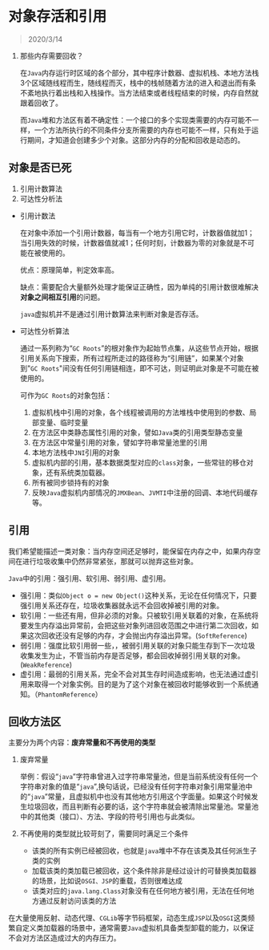 # 对象存活和引用

> 2020/3/14

1. 那些内存需要回收？

   在`Java`内存运行时区域的各个部分，其中程序计数器、虚拟机栈、本地方法栈3个区域随线程而生，随线程而灭，栈中的栈帧随着方法的进入和退出而有条不紊地执行着出栈和入栈操作。当方法结束或者线程结束的时候，内存自然就跟着回收了。

   而`Java`堆和方法区有着不确定性：一个接口的多个实现类需要的内存可能不一样，一个方法所执行的不同条件分支所需要的内存也可能不一样，只有处于运行期间，才知道会创建多少个对象。这部分内存的分配和回收是动态的。

## 对象是否已死

1. 引用计数算法
2. 可达性分析法



* 引用计数法

  在对象中添加一个引用计数器，每当有一个地方引用它时，计数器值就加1；当引用失效的时候，计数器值就减1；任何时刻，计数器为零的对象就是不可能在被使用的。

  优点：原理简单，判定效率高。

  缺点：需要配合大量额外处理才能保证正确性，因为单纯的引用计数很难解决**对象之间相互引用**的问题。

  `java`虚拟机并不是通过引用计数算法来判断对象是否存活。

  

* 可达性分析算法

  通过一系列称为“`GC Roots`”的根对象作为起始节点集，从这些节点开始，根据引用关系向下搜索，所有过程所走过的路径称为“引用链”，如果某个对象到"`GC Roots`"间没有任何引用链相连，即不可达，则证明此对象是不可能在被使用的。

  可作为`GC Roots`的对象包括：

  1. 虚拟机栈中引用的对象，各个线程被调用的方法堆栈中使用到的参数、局部变量、临时变量
  2. 在方法区中类静态属性引用的对象，譬如`Java`类的引用类型静态变量
  3. 在方法区中常量引用的对象，譬如字符串常量池里的引用
  4. 本地方法栈中`JNI`引用的对象
  5. 虚拟机内部的引用，基本数据类型对应的`class`对象，一些常驻的移仓对象，还有系统类加载器。
  6. 所有被同步锁持有的对象
  7. 反映`Java`虚拟机内部情况的`JMXBean`、`JVMTI`中注册的回调、本地代码缓存等。

## 引用

我们希望能描述一类对象：当内存空间还足够时，能保留在内存之中，如果内存空间在进行垃圾收集中仍然非常紧张，那就可以抛弃这些对象。

`Java`中的引用：强引用、软引用、弱引用、虚引用。

* 强引用：类似`Object o = new Object()`这种关系，无论在任何情况下，只要强引用关系还存在，垃圾收集器就永远不会回收掉被引用的对象。
* 软引用：一些还有用，但非必须的对象。只被软引用关联着的对象，在系统将要发生内存溢出异常前，会把这些对象列进回收范围之中进行第二次回收，如果这次回收还没有足够的内存，才会抛出内存溢出异常。(`SoftReference`)
* 弱引用：强度比软引用弱一些，，被弱引用关联的对象只能生存到下一次垃圾收集发生为止，不管当前内存是否足够，都会回收掉弱引用关联的对象。(`WeakReference`)
* 虚引用：最弱的引用关系，完全不会对其生存时间造成影响，也无法通过虚引用来取得一个对象实例。目的是为了这个对象在被回收时能够收到一个系统通知。（`PhantomReference`）

## 回收方法区

主要分为两个内容：**废弃常量和不再使用的类型**

1. 废弃常量

   举例：假设“`java`”字符串曾进入过字符串常量池，但是当前系统没有任何一个字符串对象的值是“`java`”,换句话说，已经没有任何字符串对象引用常量池中的“`java`”常量，且虚拟机中也没有其他地方引用这个字面量。如果这个时候发生垃圾回收，而且判断有必要的话，这个字符串就会被清除出常量池。常量池中的其他类（接口）、方法、字段的符号引用也与此类似。

2. 不再使用的类型就比较苛刻了，需要同时满足三个条件

   * 该类的所有实例已经被回收，也就是`java`堆中不存在该类及其任何派生子类的实例
   * 加载该类的类加载已被回收，这个条件除非是经过设计的可替换类加载器的场景，比如说`OSGI、JSP`的重载，否则很难达成
   * 该类对应的`java.lang.Class`对象没有在任何地方被引用，无法在任何地方通过反射访问该类的方法

在大量使用反射、动态代理、`CGLib`等字节码框架，动态生成`JSP`以及`OSGI`这类频繁自定义类加载器的场景中，通常需要`Java`虚拟机具备类型卸载的能力，以保证不会对方法区造成过大的内存压力。

